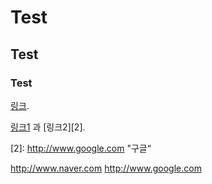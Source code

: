 # Test
## Test
### Test
[링크](http://www.naver.com "네이버").

[링크1][1] 과 [링크2][2].

[1]: http://www.naver.com "네이버" 
[2]: http://www.google.com "구글“

<http://www.naver.com>
<http://www.google.com>
